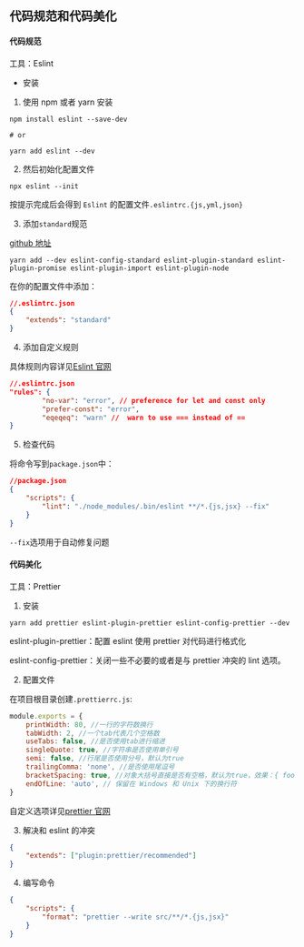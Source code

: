 ## 代码规范和代码美化

#### 代码规范

工具：Eslint

- 安装

1. 使用 npm 或者 yarn 安装

```
npm install eslint --save-dev

# or

yarn add eslint --dev
```

2. 然后初始化配置文件

```
npx eslint --init
```

按提示完成后会得到 `Eslint` 的配置文件`.eslintrc.{js,yml,json}`

3. 添加`standard`规范

[github 地址](https://github.com/standard/eslint-config-standard)

```
yarn add --dev eslint-config-standard eslint-plugin-standard eslint-plugin-promise eslint-plugin-import eslint-plugin-node
```

在你的配置文件中添加：

```json
//.eslintrc.json
{
	"extends": "standard"
}
```

4. 添加自定义规则

具体规则内容详见[Eslint 官网](https://eslint.org/docs/rules/)

```json
//.eslintrc.json
"rules": {
		"no-var": "error", // preference for let and const only
		"prefer-const": "error",
		"eqeqeq": "warn" //  warn to use === instead of ==
}
```

5. 检查代码

将命令写到`package.json`中：

```json
//package.json
{
	"scripts": {
		"lint": "./node_modules/.bin/eslint **/*.{js,jsx} --fix"
	}
}
```

`--fix`选项用于自动修复问题

#### 代码美化

工具：Prettier

1. 安装

```
yarn add prettier eslint-plugin-prettier eslint-config-prettier --dev
```

eslint-plugin-prettier：配置 eslint 使用 prettier 对代码进行格式化

eslint-config-prettier：关闭一些不必要的或者是与 prettier 冲突的 lint 选项。

2. 配置文件

在项目根目录创建`.prettierrc.js`:

```js
module.exports = {
	printWidth: 80, //一行的字符数换行
	tabWidth: 2, //一个tab代表几个空格数
	useTabs: false, //是否使用tab进行缩进
	singleQuote: true, //字符串是否使用单引号
	semi: false, //行尾是否使用分号，默认为true
	trailingComma: 'none', //是否使用尾逗号
	bracketSpacing: true, //对象大括号直接是否有空格，默认为true，效果：{ foo: bar }
	endOfLine: 'auto', // 保留在 Windows 和 Unix 下的换行符
}
```

自定义选项详见[prettier 官网](https://prettier.io/docs/en/options.html)

3. 解决和 eslint 的冲突

```json
{
	"extends": ["plugin:prettier/recommended"]
}
```

4. 编写命令

```json
{
	"scripts": {
		"format": "prettier --write src/**/*.{js,jsx}"
	}
}
```
